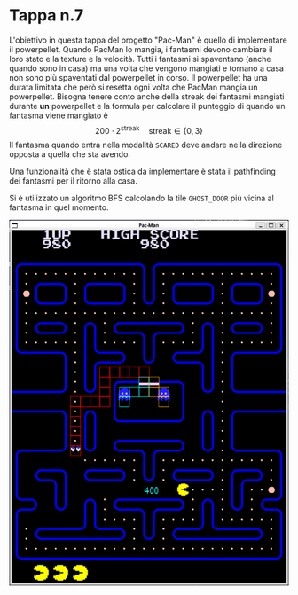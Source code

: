 # Tappa n.7
L'obiettivo in questa tappa del progetto "Pac-Man" è quello di implementare il powerpellet. Quando PacMan lo mangia, i fantasmi devono cambiare il loro stato e la texture e la velocità. Tutti i fantasmi si spaventano (anche quando sono in casa) ma una volta che vengono mangiati e tornano a casa non sono più spaventati dal powerpellet in corso. Il powerpellet ha una durata limitata che però si resetta ogni volta che PacMan mangia un powerpellet. Bisogna tenere conto anche della streak dei fantasmi mangiati durante **un** powerpellet e la formula per calcolare il punteggio di quando un fantasma viene mangiato è $$200\cdot 2^{\text{streak}} \quad \text{streak}\in\{0,3\}$$
Il fantasma quando entra nella modalità ``SCARED`` deve andare nella direzione opposta a quella che sta avendo. 

Una funzionalità che è stata ostica da implementare è stata il pathfinding dei fantasmi per il ritorno alla casa.

Si è utilizzato un algoritmo BFS calcolando la tile `GHOST_DOOR` più vicina al fantasma in quel momento.

![demo](images/demo.png)